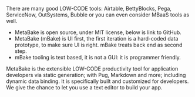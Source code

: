 

There are many good LOW-CODE tools: Airtable, BettyBlocks, Pega, ServiceNow, OutSystems, Bubble or you can even consider MBaaS tools as well. 

- MetaBake is open source, under MIT license, below is link to GitHub.
- MetaBake (mBake) is UI first, the first iteration is a hard-coded data prototype, to make sure UI is right. mBake treats back end as second step.
- mBake tooling is text based, it is not a GUI: it is programmer friendly. 

MetaBake is the extensible LOW-CODE productivity tool for application developers via static generation; with Pug, Markdown and more; including dynamic data binding. It is specifically built and customized for developers. We give the chance to let you use a text editor to build your app.


